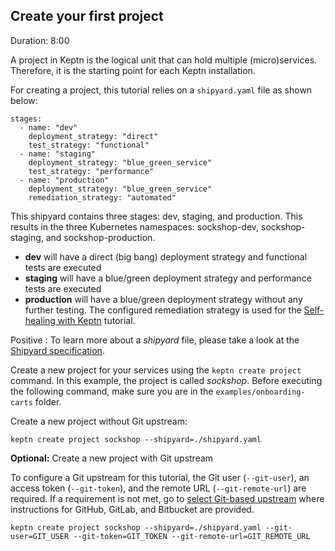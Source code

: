 
## Create your first project
Duration: 8:00

A project in Keptn is the logical unit that can hold multiple (micro)services. Therefore, it is the starting point for each Keptn installation.

For creating a project, this tutorial relies on a `shipyard.yaml` file as shown below:

```
stages:
  - name: "dev"
    deployment_strategy: "direct"
    test_strategy: "functional"
  - name: "staging"
    deployment_strategy: "blue_green_service"
    test_strategy: "performance"
  - name: "production"
    deployment_strategy: "blue_green_service"
    remediation_strategy: "automated"
```


This shipyard contains three stages: dev, staging, and production. This results in the three Kubernetes namespaces: sockshop-dev, sockshop-staging, and sockshop-production.

* **dev** will have a direct (big bang) deployment strategy and functional tests are executed
* **staging** will have a blue/green deployment strategy and performance tests are executed
* **production** will have a blue/green deployment strategy without any further testing. The configured remediation strategy is used for the [Self-healing with Keptn](../self-healing-with-keptn/) tutorial.


Positive
: To learn more about a *shipyard* file, please take a look at the [Shipyard specification](https://github.com/keptn/spec/blob/master/shipyard.md).

Create a new project for your services using the `keptn create project` command. In this example, the project is called *sockshop*. Before executing the following command, make sure you are in the `examples/onboarding-carts` folder.

Create a new project without Git upstream:
```
keptn create project sockshop --shipyard=./shipyard.yaml
```

**Optional:** Create a new project with Git upstream

To configure a Git upstream for this tutorial, the Git user (`--git-user`), an access token (`--git-token`), and the remote URL (`--git-remote-url`) are required. If a requirement is not met, go to [select Git-based upstream](../../manage/project/#select-git-based-upstream) where instructions for GitHub, GitLab, and Bitbucket are provided.

```
keptn create project sockshop --shipyard=./shipyard.yaml --git-user=GIT_USER --git-token=GIT_TOKEN --git-remote-url=GIT_REMOTE_URL
```
